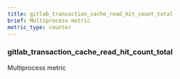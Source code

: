 ```yaml
---
title: gitlab_transaction_cache_read_hit_count_total
brief: Multiprocess metric
metric_type: counter
---
```

### gitlab_transaction_cache_read_hit_count_total

Multiprocess metric